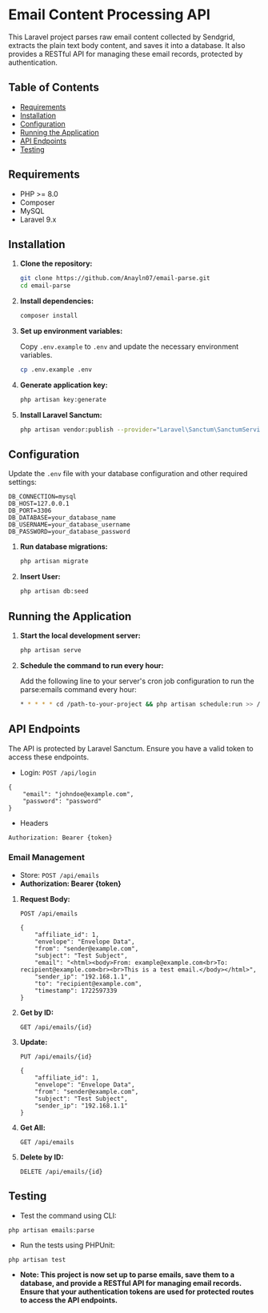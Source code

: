 # Email Content Processing API

This Laravel project parses raw email content collected by Sendgrid, extracts the plain text body content, and saves it into a database. It also provides a RESTful API for managing these email records, protected by authentication.

## Table of Contents

- [Requirements](#requirements)
- [Installation](#installation)
- [Configuration](#configuration)
- [Running the Application](#running-the-application)
- [API Endpoints](#api-endpoints)
- [Testing](#testing)

## Requirements

- PHP >= 8.0
- Composer
- MySQL
- Laravel 9.x

## Installation

1. **Clone the repository:**

    ```sh
    git clone https://github.com/Anayln07/email-parse.git
    cd email-parse
    ```

2. **Install dependencies:**

    ```sh
    composer install
    ```

3. **Set up environment variables:**

    Copy `.env.example` to `.env` and update the necessary environment variables.

    ```sh
    cp .env.example .env
    ```

4. **Generate application key:**

    ```sh
    php artisan key:generate
    ```
5. **Install Laravel Sanctum:**

    ```sh
    php artisan vendor:publish --provider="Laravel\Sanctum\SanctumServiceProvider"
    ```
    
## Configuration

Update the `.env` file with your database configuration and other required settings:

```env
DB_CONNECTION=mysql
DB_HOST=127.0.0.1
DB_PORT=3306
DB_DATABASE=your_database_name
DB_USERNAME=your_database_username
DB_PASSWORD=your_database_password
```

1. **Run database migrations:**

    ```sh
    php artisan migrate
    ```
    
2. **Insert User:**

    ```sh
    php artisan db:seed
    ```

## Running the Application

1. **Start the local development server:**

    ```sh
    php artisan serve
    ```
    
2. **Schedule the command to run every hour:**

    Add the following line to your server's cron job configuration to run the parse:emails command every hour:

    ```sh
    * * * * * cd /path-to-your-project && php artisan schedule:run >> /dev/null 2>&1
    ```

## API Endpoints

The API is protected by Laravel Sanctum. Ensure you have a valid token to access these endpoints.

- Login:  ``POST /api/login``

```    
{
    "email": "johndoe@example.com",
    "password": "password"
}
```

- Headers

```
Authorization: Bearer {token}
```

### Email Management

- Store:  ``POST /api/emails``
- **Authorization: Bearer {token}**

1. **Request Body:**
    
    ```
    POST /api/emails
    ```
    
    ```
    {
        "affiliate_id": 1,
        "envelope": "Envelope Data",
        "from": "sender@example.com",
        "subject": "Test Subject",
        "email": "<html><body>From: example@example.com<br>To: recipient@example.com<br><br>This is a test email.</body></html>",
        "sender_ip": "192.168.1.1",
        "to": "recipient@example.com",
        "timestamp": 1722597339
    }
    ```

2. **Get by ID:**
    
    ```
    GET /api/emails/{id}
    ```
    
3. **Update:**
    
    ```
    PUT /api/emails/{id}
    ```
    
    ```
    {
        "affiliate_id": 1,
        "envelope": "Envelope Data",
        "from": "sender@example.com",
        "subject": "Test Subject",
        "sender_ip": "192.168.1.1"
    }
    ```

4. **Get All:**
    
    ```
    GET /api/emails
    ```
    

5. **Delete by ID:**
    
    ```
    DELETE /api/emails/{id}
    ```

## Testing

- Test the command using CLI:

```
php artisan emails:parse
```

- Run the tests using PHPUnit:

```
php artisan test
```

- **Note: This project is now set up to parse emails, save them to a database, and provide a RESTful API for managing email records. Ensure that your authentication tokens are used for protected routes to access the API endpoints.**
